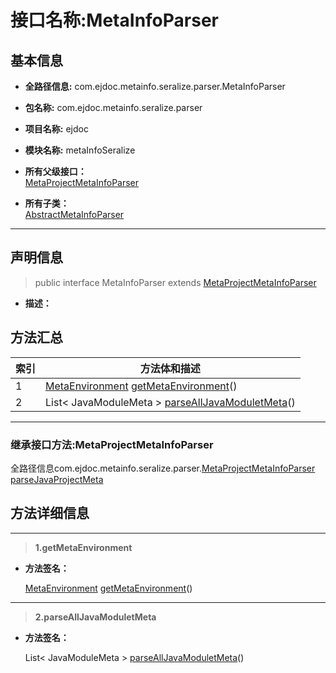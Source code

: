 # 接口名称:MetaInfoParser

## 基本信息

* **全路径信息:** com.ejdoc.metainfo.seralize.parser.MetaInfoParser
* **包名称:** com.ejdoc.metainfo.seralize.parser
* **项目名称:** ejdoc
* **模块名称:** metaInfoSeralize






* **所有父级接口：**  
[MetaProjectMetaInfoParser](/metaInfoSeralize/com/ejdoc/metainfo/seralize/parser/MetaProjectMetaInfoParser.md)
* **所有子类：**  
[AbstractMetaInfoParser](/metaInfoSeralize/com/ejdoc/metainfo/seralize/parser/impl/AbstractMetaInfoParser.md)

---

## 声明信息
> public interface MetaInfoParser extends [MetaProjectMetaInfoParser](/metaInfoSeralize/com/ejdoc/metainfo/seralize/parser/MetaProjectMetaInfoParser.md)     


* **描述：** 

  








## 方法汇总

|   索引  |    方法体和描述   |
| ---- | ---- |
|1|[MetaEnvironment](/metaInfoSeralize/com/ejdoc/metainfo/seralize/env/MetaEnvironment.md) [getMetaEnvironment](#innerlink-getmetaenvironment)()   <br/>|
|2|List< JavaModuleMeta > [parseAllJavaModuletMeta](#innerlink-parsealljavamoduletmeta)()   <br/>|




---
### 继承接口方法:MetaProjectMetaInfoParser

全路径信息com.ejdoc.metainfo.seralize.parser.[MetaProjectMetaInfoParser](/metaInfoSeralize/com/ejdoc/metainfo/seralize/parser/MetaProjectMetaInfoParser.md)  
[parseJavaProjectMeta](/metaInfoSeralize/com/ejdoc/metainfo/seralize/parser/MetaProjectMetaInfoParser.md#parseJavaProjectMeta)




## 方法详细信息

---
> **1.<span id="innerlink-getmetaenvironment">getMetaEnvironment</span>**

* **方法签名：** 

  [MetaEnvironment](/metaInfoSeralize/com/ejdoc/metainfo/seralize/env/MetaEnvironment.md) [getMetaEnvironment](#getmetaenvironment)()   







---
> **2.<span id="innerlink-parsealljavamoduletmeta">parseAllJavaModuletMeta</span>**

* **方法签名：** 

  List< JavaModuleMeta > [parseAllJavaModuletMeta](#parsealljavamoduletmeta)()   







